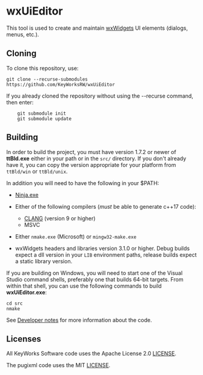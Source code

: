 # wxUiEditor

This tool is used to create and maintain [wxWidgets](https://docs.wxwidgets.org/trunk/index.html) UI elements (dialogs, menus, etc.).

## Cloning

To clone this repository, use:

```
git clone --recurse-submodules https://github.com/KeyWorksRW/wxUiEditor
```

If you already cloned the repository without using the --recurse command, then enter:

```
	git submodule init
	git submodule update
```

## Building

In order to build the project, you must have version 1.7.2 or newer of **ttBld.exe** either in your path or in the `src/` directory. If you don't already have it, you can copy the version appropriate for your platform from `ttBld/win` or `ttBld/unix`.

In addition you will need to have the following in your $PATH:

- [Ninja.exe](https://github.com/ninja-build/ninja)

- Either of the following compilers (_must_ be able to generate c++17 code):
  - [CLANG](https://clang.llvm.org/) (version 9 or higher)
  - MSVC
- Either `nmake.exe` (Microsoft) or `mingw32-make.exe`
- wxWidgets headers and libraries version 3.1.0 or higher. Debug builds expect a dll version in your `LIB` environment paths, release builds expect a static library version.

If you are building on Windows, you will need to start one of the Visual Studio command shells, preferably one that builds 64-bit targets. From within that shell, you can use the following commands to build **wxUiEditor.exe**:

	cd src
	nmake

See [Developer notes](docs/DEV_NOTES.md) for more information about the code.

## Licenses

All KeyWorks Software code uses the Apache License 2.0 [LICENSE](LICENSE).

The pugixml code uses the MIT [LICENSE](pugixml/LICENSE.md).
